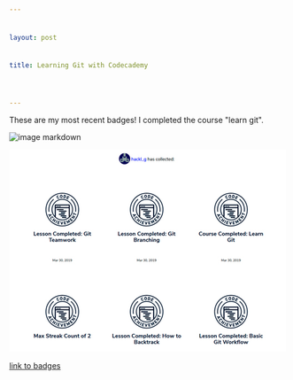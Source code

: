 ```yaml
---


layout: post


title: Learning Git with Codecademy



---
```





These are my most recent badges! I completed the course "learn git".


![image markdown](/pictures_for_posts/GabrieleHackl_badges_git.jpg)

<img src="pictures_for_posts/GabrieleHackl_badges_git.jpg" alt="image html" />

[link to badges](https://www.codecademy.com/users/hackl_g/achievements)